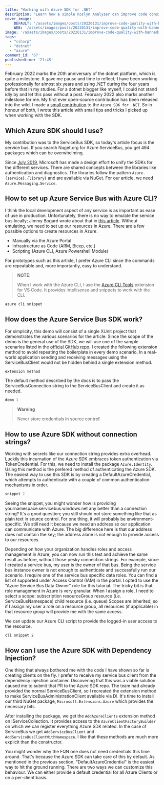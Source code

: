 ```yaml
---
title: "Working with Azure SDK for .NET"
description: "Learn how a simple Roslyn Analyzer can improve code consistency"
cover_image:
    DEFAULT: '/assets/images/posts/20220131/improve-code-quality-with-bannedsymbolanalyzers/cover_image.png'
    WEB: '/assets/images/posts/20220131/improve-code-quality-with-bannedsymbolanalyzers/cover_image.webp'
image: '/assets/images/posts/20220131/improve-code-quality-with-bannedsymbolanalyzers/cover_image.png'
tags:
  - "csharp"
  - "dotnet"
  - "azure"
comment_id: '67'
publishedtime: '21:45'
---
```

February 2022 marks the 20th anniversary of the dotnet platform, which is quite a milestone. It gave me pause and time to reflect; I have been working professionally for almost six years and using .NET during the four years before that in my studies. For a dotnet blogger like myself, I could not stand idly by and let this pass without a post. February 2022 also marks another milestone for me. My first ever open-source contribution has been released into the wild. I made a [small contribution](https://github.com/Azure/azure-sdk-for-net/blob/main/sdk/servicebus/Azure.Messaging.ServiceBus/CHANGELOG.md#760-2022-02-08) to the `Azure SDK for .NET`. So in honour of both, I wrote this article with small tips and tricks I picked up when working with the SDK.

## Which Azure SDK should I use?
My contribution was to the ServiceBus SDK, so today's article focus is the service bus. If you search Nuget.org for Azure ServiceBus, you get 494 packages which can be overwhelming. 

Since [July 2019](https://devblogs.microsoft.com/azure-sdk/state-of-the-azure-sdk-2021/), Microsoft has made a design effort to unify the SDKs for the different services. There are shared concepts between the libraries like authentication and diagnostics. The libraries follow the pattern `Azure.{service}.{library}` and are available via NuGet. For our article, we need `Azure.Messaging.Service`.

## How to set up Azure Service Bus with Azure CLI?
I think the local development aspect of any service is as important as ease of use in production. Unfortunately, there is no way to emulate the service bus locally; Jimmy Bogard wrote about that in [this article](https://jimmybogard.com/local-development-with-azure-service-bus/). Without emulating, we need to set up our resources in Azure. There are a few possible options to create resources in Azure:
- Manually via the Azure Portal
- Infrastructure as Code (ARM, Bicep, etc.)
- Scripting (Azure CLI, Azure Powershell Module)

For prototypes such as this article, I prefer Azure CLI since the commands are repeatable and, more importantly, easy to understand.
> **NOTE**:
>
> When I work with the Azure CLI, I use the [Azure CLI Tools](https://marketplace.visualstudio.com/items?itemName=ms-vscode.azurecli) extension for VS Code. It provides Intellisense and snippets to work with the CLI.

```sh
azure cli snippet
```

## How does the Azure Service Bus SDK work?

For simplicity, this demo will consist of a single XUnit project that demonstrates the various scenarios for the article. Since the scope of the demo is the general use of the SDK, we will use one of the sample scenarios listed in the [official GitHub repo](https://github.com/Azure/azure-sdk-for-net/tree/main/sdk/servicebus/Azure.Messaging.ServiceBus).
I created the following extension method to avoid repeating the boilerplate in every demo scenario. In a real-world application sending and receiving messages using the ServiceBusClient would not be hidden behind a single extension method.

```csharp
extension method
```

The default method described by the docs is to pass the ServiceBusConnection string to the ServiceBusClient and create it as needed.

```csharp
demo 1
```

> **Warning**
>
> Never store credentials in source control! 

## How to use Azure SDK without connection strings?
Working with secrets like our connection string provides extra overhead. Luckily this incarnation of the Azure SDK embraces token authentication via TokenCredential. For this, we need to install the package `Azure.Identity`. Using this method is the prefered method of authenticating the Azure SDK.
The easiest way to use this SDK is by creating a DefaultAzureCredential, which attempts to authenticate with a couple of common authentication mechanisms in order.

```csharp
snippet 2
```

Seeing the snippet, you might wonder how is providing yournamespace.servicebus.windows.net any better than a connection string? It's a good question; you still should not store something like that as plain text in source control. For one thing, it will probably be environment-specific. We still need it because we need an address so our application can communicate with Azure. The big difference here is that our address does not contain the key; the address alone is not enough to provide access to our resources.

Depending on how your organization handles roles and access management in Azure, you can now run this test and achieve the same result as before, without those pesky connection strings. 
For example, since I created a service bus, my user is the owner of that bus. Being the service bus instance owner is not enough to authenticate and successfully run our scenario. I require one of the service bus specific data roles. You can find a list of supported under Access Control (IAM) in the portal. I opted to use the "Azure Service Bus Data Owner" role for this tutorial.
The tricky bit is that role management in Azure is very granular. When I assign a role, I need to select a scope:
subscription
resourceGroup
resource (i.e. ServiceBusNamespace)
child resource (i.e. queue)
Scopes are inherited, so if I assign my user a role on a resource group, all resources (if applicable) in that resource group will provide me with the same access.

We can update our Azure CLI script to provide the logged-in user access to the resource.

```sh
cli snippet 2
```

## How can I use the Azure SDK with Dependency Injection?

One thing that always bothered me with the code I have shown so far is creating clients on the fly. I prefer to receive my service bus client from the dependency injection container. Discovering that this was a viable solution caused me to submit that PR to the Azure SDK repo. The team had already provided the normal ServiceBusClient, so I recreated the extension method to make ServiceBusAdministrationClient available via DI. It's time to install our third NuGet package, `Microsoft.Extensions.Azure` which provides the necessary bits.

After installing the package, we get the `AddAzureClients` extension method on IServiceCollection. It provides access to the `AzureClientFactoryBuilder` on which we can register everything Azure SDK related. In the case of ServiceBus we get `AddServiceBusClient` and `AddServiceBusClientWithNamespace`. I like that these methods are much more explicit than the constructor.

You might wonder why the FQN one does not need credentials this time around. That's because the Azure SDK can take care of this by default. As mentioned in the previous section, "DefaultAzureCredential" is the easiest way to hit the ground running. There are two ways we can customize this behaviour. We can either provide a default credential for all Azure Clients or on a per-client basis.